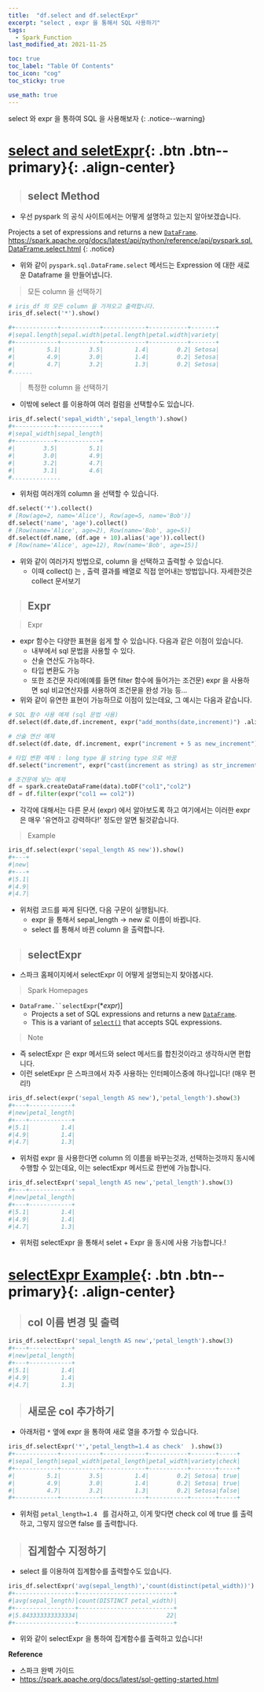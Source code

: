 ```yaml
---
title:  "df.select and df.selectExpr"
excerpt: "select , expr 을 통해서 SQL 사용하기"
tags:
  - Spark_Function
last_modified_at: 2021-11-25

toc: true
toc_label: "Table Of Contents"
toc_icon: "cog"
toc_sticky: true

use_math: true
---
```


select 와 expr 을 통하여 SQL 을 사용해보자
{: .notice--warning}

# [select and seletExpr](#link){: .btn .btn--primary}{: .align-center}

> ## select Method

- 우선 pyspark 의 공식 사이트에서는 어떻게 설명하고 있는지 알아보겠습니다. 

Projects a set of expressions and returns a new [`DataFrame`](https://spark.apache.org/docs/latest/api/python/reference/api/pyspark.sql.DataFrame.html#pyspark.sql.DataFrame). <https://spark.apache.org/docs/latest/api/python/reference/api/pyspark.sql.DataFrame.select.html>
{: .notice}

- 위와 같이 `pyspark.sql.DataFrame.select` 메서드는 Expression 에 대한 새로운 Dataframe 을 만들어냅니다.

> 모든 column 을 선택하기

```python
# iris_df 의 모든 column 을 가져오고 출력합니다.
iris_df.select('*').show()

#+------------+-----------+------------+-----------+-------+
#|sepal.length|sepal.width|petal.length|petal.width|variety|
#+------------+-----------+------------+-----------+-------+
#|         5.1|        3.5|         1.4|        0.2| Setosa|
#|         4.9|        3.0|         1.4|        0.2| Setosa|
#|         4.7|        3.2|         1.3|        0.2| Setosa|
#......
```

> 특정한 column 을 선택하기

- 이밖에 select 를 이용하여 여러 컬럼을 선택할수도 있습니다.

```python
iris_df.select('sepal_width','sepal_length').show()
#+-----------+------------+
#|sepal_width|sepal_length|
#+-----------+------------+
#|        3.5|         5.1|
#|        3.0|         4.9|
#|        3.2|         4.7|
#|        3.1|         4.6|
#..............
```

- 위처럼 여러개의 column 을 선택할 수 있습니다.

```python
df.select('*').collect()
# [Row(age=2, name='Alice'), Row(age=5, name='Bob')]
df.select('name', 'age').collect()
# [Row(name='Alice', age=2), Row(name='Bob', age=5)]
df.select(df.name, (df.age + 10).alias('age')).collect()
# [Row(name='Alice', age=12), Row(name='Bob', age=15)]
```

- 위와 같이 여러가지 방법으로, column 을 선택하고 출력할 수 있습니다.
  - 이때 collect() 는 , 출력 결과를 배열로 직접 얻어내는 방법입니다. 자세한것은 collect 문서보기

> ## Expr

> Expr

- expr 함수는 다양한 표현을 쉽게 할 수 있습니다. 다음과 같은 이점이 있습니다. 
  - 내부에서 sql 문법을 사용할 수 있다.
  - 산술 연산도 가능하다.
  - 타입 변환도 가능
  - 또한 조건문 자리에(예를 들면 filter 함수에 들어가는 조건문) expr 을 사용하면 sql 비교연산자를 사용하여 조건문을 완성 가능 등...
- 위와 같이 유연한 표현이 가능하므로 이점이 있는데요, 그 예시는 다음과 같습니다.

```python
# SQL 함수 사용 예제 (sql 문법 사용)
df.select(df.date,df.increment, expr("add_months(date,increment)") .alias("inc_date")).show()

# 산술 연산 예제
df.select(df.date, df.increment, expr("increment + 5 as new_increment") )

# 타입 변환 예제 : long type 을 string type 으로 바꿈
df.select("increment", expr("cast(increment as string) as str_increment"))

# 조건문에 넣는 예제
df = spark.createDataFrame(data).toDF("col1","col2")
df = df.filter(expr("col1 == col2")) 
```

- 각각에 대해서는 다른 문서 (expr) 에서 알아보도록 하고 여기에서는 이러한 expr 은 매우 '유연하고 강력하다!' 정도만 알면 될것같습니다.

> Example

```python
iris_df.select(expr('sepal_length AS new')).show()
#+---+
#|new|
#+---+
#|5.1|
#|4.9|
#|4.7|
```

- 위처럼 코드를 짜게 된다면, 다음 구문이 실행됩니다.
  - expr 을 통해서 sepal_length $\to$ new 로 이름이 바뀝니다.
  - select 를 통해서 바뀐 column 을 출력합니다.

> ## selectExpr

- 스파크 홈페이지에서 selectExpr 이 어떻게 설명되는지 찾아봅시다.

> Spark Homepages

- `DataFrame.``selectExpr`(**expr*)]
  - Projects a set of SQL expressions and returns a new [`DataFrame`](https://spark.apache.org/docs/3.1.1/api/python/reference/api/pyspark.sql.DataFrame.html#pyspark.sql.DataFrame).
  - This is a variant of [`select()`](https://spark.apache.org/docs/3.1.1/api/python/reference/api/pyspark.sql.DataFrame.select.html#pyspark.sql.DataFrame.select) that accepts SQL expressions.

> Note

- 즉 selectExpr 은 expr 메서드와 select 메서드를 합친것이라고 생각하시면 편합니다. 
- 이런 seletExpr 은 스파크에서 자주 사용하는 인터페이스중에 하나입니다! (매우 편리!)

```python
iris_df.select(expr('sepal_length AS new'),'petal_length').show(3)
#+---+------------+
#|new|petal_length|
#+---+------------+
#|5.1|         1.4|
#|4.9|         1.4|
#|4.7|         1.3|
```

- 위처럼 expr 을 사용한다면 column 의 이름을 바꾸는것과, 선택하는것까지 동시에 수행할 수 있는데요, 이는 selectExpr 메서드로 한번에 가능합니다.

```python
iris_df.selectExpr('sepal_length AS new','petal_length').show(3)
#+---+------------+
#|new|petal_length|
#+---+------------+
#|5.1|         1.4|
#|4.9|         1.4|
#|4.7|         1.3|
```

- 위처럼 selectExpr 을 통해서 selet + Expr 을 동시에 사용 가능합니다.!

# [selectExpr Example](#link){: .btn .btn--primary}{: .align-center}

> ## col 이름 변경 및 출력

```python
iris_df.selectExpr('sepal_length AS new','petal_length').show(3)
#+---+------------+
#|new|petal_length|
#+---+------------+
#|5.1|         1.4|
#|4.9|         1.4|
#|4.7|         1.3|
```

> ## 새로운 col 추가하기

- 아래처럼 `*` 옆에 expr 을 통하여 새로 열을 추가할 수 있습니다.

```python
iris_df.selectExpr('*','petal_length=1.4 as check'  ).show(3)
#+------------+-----------+------------+-----------+-------+-----+
#|sepal_length|sepal_width|petal_length|petal_width|variety|check|
#+------------+-----------+------------+-----------+-------+-----+
#|         5.1|        3.5|         1.4|        0.2| Setosa| true|
#|         4.9|        3.0|         1.4|        0.2| Setosa| true|
#|         4.7|        3.2|         1.3|        0.2| Setosa|false|
#+------------+-----------+------------+-----------+-------+-----+
```

- 위처럼 `petal_length=1.4 ` 를 검사하고, 이게 맞다면 check col 에 true 를 출력하고, 그렇지 않으면 false 를 출력합니다.

> ## 집계함수 지정하기

- select 를 이용하여 집계함수를 출력할수도 있습니다.

```python
iris_df.selectExpr('avg(sepal_length)','count(distinct(petal_width))').show()
#+-----------------+---------------------------+
#|avg(sepal_length)|count(DISTINCT petal_width)|
#+-----------------+---------------------------+
#|5.843333333333334|                         22|
#+-----------------+---------------------------+
```

- 위와 같이 selectExpr 을 통하여 집계함수를 출력하고 있습니다!

**Reference**

- 스파크 완벽 가이드
- https://spark.apache.org/docs/latest/sql-getting-started.html

